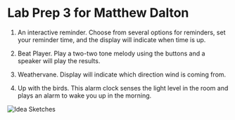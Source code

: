 
# Lab Prep 3 for Matthew Dalton

1) An interactive reminder. Choose from several options for reminders, set your reminder time, and the display will indicate when time is up.

2) Beat Player. Play a two-two tone melody using the buttons and a speaker will play the results.

3) Weathervane. Display will indicate which direction wind is coming from.

4) Up with the birds. This alarm clock senses the light level in the room and plays an alarm to wake you up in the morning.


![Idea Sketches](https://github.com/MattD18/IDD-Lab3/blob/master/IMG_2358.JPG)
